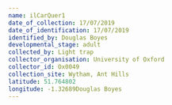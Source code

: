 ```yaml
---
name: ilCarQuer1
date_of_collection: 17/07/2019
date_of_identification: 17/07/2019
identified_by: Douglas Boyes
developmental_stage: adult
collected_by: Light trap
collector_organisation: University of Oxford
collector_id: Ox0049
collection_site: Wytham, Ant Hills
latitude: 51.764802
longitude: -1.32689Douglas Boyes
---
```

